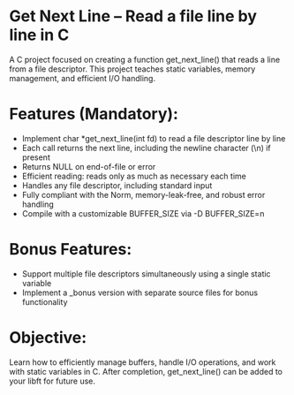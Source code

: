 # Get Next Line – Read a file line by line in C
A C project focused on creating a function get_next_line() that reads a line from a file descriptor. This project teaches static variables, memory management, and efficient I/O handling.

# Features (Mandatory):
- Implement char *get_next_line(int fd) to read a file descriptor line by line
- Each call returns the next line, including the newline character (\n) if present
- Returns NULL on end-of-file or error
- Efficient reading: reads only as much as necessary each time
- Handles any file descriptor, including standard input
- Fully compliant with the Norm, memory-leak-free, and robust error handling
- Compile with a customizable BUFFER_SIZE via -D BUFFER_SIZE=n

# Bonus Features:
- Support multiple file descriptors simultaneously using a single static variable
- Implement a _bonus version with separate source files for bonus functionality

# Objective:
Learn how to efficiently manage buffers, handle I/O operations, and work with static variables in C. After completion, get_next_line() can be added to your libft for future use.
